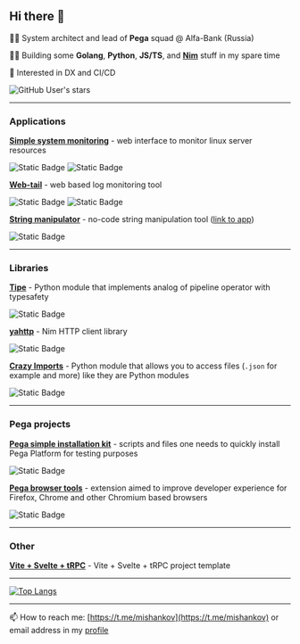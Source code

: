 ## Hi there 👋

👨‍💼 System architect and lead of **Pega** squad @ Alfa-Bank (Russia)

👨‍💻 Building some **Golang**, **Python**, **JS/TS**, and **[Nim](https://nim-lang.org/)** stuff in my spare time

🤔 Interested in DX and CI/CD

![GitHub User's stars](https://img.shields.io/github/stars/mishankov?style=social)

---
### Applications

**[Simple system monitoring](https://github.com/mishankov/simple-system-monitor)** - web interface to monitor linux server resources 

![Static Badge](https://img.shields.io/badge/golang-white?logo=go) ![Static Badge](https://img.shields.io/badge/sveltekit-white?logo=svelte)

**[Web-tail](https://github.com/mishankov/web-tail)** - web based log monitoring tool 

![Static Badge](https://img.shields.io/badge/golang-white?logo=go) ![Static Badge](https://img.shields.io/badge/svelte-white?logo=svelte)

**[String manipulator](https://github.com/mishankov/string-manipulator)** - no-code string manipulation tool ([link to app](https://mishankov.github.io/string-manipulator/)) 

![Static Badge](https://img.shields.io/badge/sveltekit-white?logo=svelte)

---
### Libraries

**[Tipe](https://github.com/mishankov/tipe)** - Python module that implements analog of pipeline operator with typesafety 

![Static Badge](https://img.shields.io/badge/python-white?logo=python)

**[yahttp](https://github.com/mishankov/yahttp)** - Nim HTTP client library

![Static Badge](https://img.shields.io/badge/nim-white?logo=nim)

**[Crazy Imports](https://github.com/mishankov/crazy-imports)** - Python module that allows you to access files (`.json` for example and more) like they are Python modules

![Static Badge](https://img.shields.io/badge/python-white?logo=python)

---
### Pega projects

**[Pega simple installation kit](https://github.com/mishankov/pega-easy-install-kit)** - scripts and files one needs to quickly install Pega Platform for testing purposes

![Static Badge](https://img.shields.io/badge/docker-white?logo=docker)

**[Pega browser tools](https://github.com/mishankov/pega-browser-tools)** - extension aimed to improve developer experience for Firefox, Chrome and other Chromium based browsers

![Static Badge](https://img.shields.io/badge/svelte-white?logo=svelte)

---
### Other

**[Vite + Svelte + tRPC](https://github.com/mishankov/vite-svelte-trpc)** - Vite + Svelte + tRPC project template 

---

<!-- [![My GitHub stats](https://github-readme-stats.vercel.app/api?username=mishankov)](https://github.com/anuraghazra/github-readme-stats) -->
[![Top Langs](https://github-readme-stats-mishankov.vercel.app/api/top-langs/?username=mishankov&layout=compact&hide=swift,html&count_private=false)](https://github.com/anuraghazra/github-readme-stats)

---

📫 How to reach me: [https://t.me/mishankov](https://t.me/mishankov) or email address in my [profile](https://github.com/mishankov)
